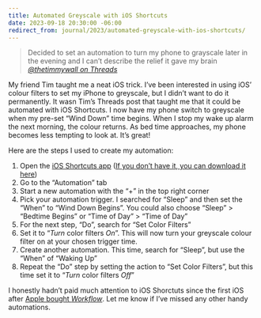 ```yaml
---
title: Automated Greyscale with iOS Shortcuts
date: 2023-09-18 20:30:00 -06:00
redirect_from: journal/2023/automated-greyscale-with-ios-shortcuts/
---
```


> Decided to set an automation to turn my phone to grayscale later in the evening and I can’t describe the relief it gave my brain
> <cite><a href="https://www.threads.net/@thetimmywall/post/Cv-YFMPxZzt">@thetimmywall on Threads</a>

My friend Tim taught me a neat iOS trick. I’ve been interested in using iOS’ colour filters to set my iPhone to greyscale, but I didn’t want to do it permanently. It wasn Tim’s Threads post that taught me that it could be automated with iOS Shortcuts. I now have my phone switch to greyscale when my pre-set “Wind Down” time begins. When I stop my wake up alarm the next morning, the colour returns. As bed time approaches, my phone becomes less tempting to look at. It’s great!

Here are the steps I used to create my automation: 

1. Open the [iOS Shortcuts app](https://support.apple.com/en-ca/guide/shortcuts/welcome/ios) ([If you don’t have it, you can download it here](https://apps.apple.com/us/app/shortcuts/id1462947752))
2. Go to the “Automation” tab
3. Start a new automation with the “+” in the top right corner
4. Pick your automation trigger. I searched for “Sleep” and then set the “When” to “Wind Down Begins”. You could also choose “Sleep” > “Bedtime Begins” or “Time of Day” > “Time of Day”
5. For the next step, “Do”, search for “Set Color Filters”
6. Set it to “_Turn_ color filters _On_”. This will now turn your greyscale colour filter on at your chosen trigger time.
7. Create another automation. This time, search for “Sleep”, but use the “When” of “Waking Up”
8. Repeat the “Do” step by setting the action to “Set Color Filters”, but this time set it to “_Turn_ color filters _Off_”

I honestly hadn’t paid much attention to iOS Shorctuts since the first iOS after [Apple bought _Workflow_](https://techcrunch.com/2017/03/22/apple-has-acquired-workflow-a-powerful-automation-tool-for-ipad-and-iphone/). Let me know if I’ve missed any other handy automations.